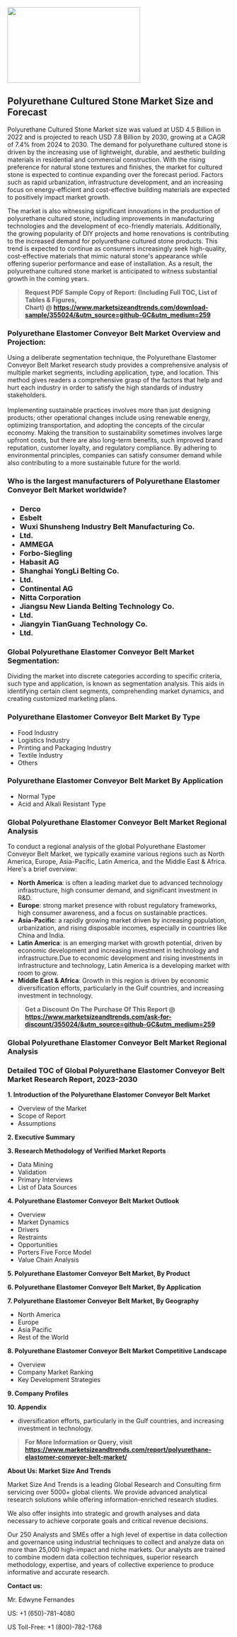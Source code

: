 <p><img class="alignnone size-medium wp-image-20088" src="https://ffe5etoiles.com/wp-content/uploads/2024/12/MST1-300x171.png" alt="" width="300" height="171" /></p><h2>Polyurethane Cultured Stone Market Size and Forecast</h2><p>Polyurethane Cultured Stone Market size was valued at USD 4.5 Billion in 2022 and is projected to reach USD 7.8 Billion by 2030, growing at a CAGR of 7.4% from 2024 to 2030. The demand for polyurethane cultured stone is driven by the increasing use of lightweight, durable, and aesthetic building materials in residential and commercial construction. With the rising preference for natural stone textures and finishes, the market for cultured stone is expected to continue expanding over the forecast period. Factors such as rapid urbanization, infrastructure development, and an increasing focus on energy-efficient and cost-effective building materials are expected to positively impact market growth.</p><p>The market is also witnessing significant innovations in the production of polyurethane cultured stone, including improvements in manufacturing technologies and the development of eco-friendly materials. Additionally, the growing popularity of DIY projects and home renovations is contributing to the increased demand for polyurethane cultured stone products. This trend is expected to continue as consumers increasingly seek high-quality, cost-effective materials that mimic natural stone's appearance while offering superior performance and ease of installation. As a result, the polyurethane cultured stone market is anticipated to witness substantial growth in the coming years.</p></p><blockquote id="" class=""><strong>Request PDF Sample Copy of Report: (Including Full TOC, List of Tables &amp; Figures, Chart)&nbsp;@&nbsp;<strong><a href="https://www.marketsizeandtrends.com/download-sample/355024/&utm_source=github-GC&utm_medium=259" target="_blank">https://www.marketsizeandtrends.com/download-sample/355024/&utm_source=github-GC&utm_medium=259</a></strong></strong></blockquote><h3 id="" class="">Polyurethane Elastomer Conveyor Belt Market&nbsp;Overview and Projection:</h3><p id="" class="">Using a deliberate segmentation technique, the Polyurethane Elastomer Conveyor Belt Market research study provides a comprehensive analysis of multiple market segments, including application, type, and location. This method gives readers a comprehensive grasp of the factors that help and hurt each industry in order to satisfy the high standards of industry stakeholders. <br /> <br />Implementing sustainable practices involves more than just designing products; other operational changes include using renewable energy, optimizing transportation, and adopting the concepts of the circular economy. Making the transition to sustainability sometimes involves large upfront costs, but there are also long-term benefits, such improved brand reputation, customer loyalty, and regulatory compliance. By adhering to environmental principles, companies can satisfy consumer demand while also contributing to a more sustainable future for the world.</p><h3 id="" class="">Who is the largest manufacturers of&nbsp;Polyurethane Elastomer Conveyor Belt Market worldwide?</h3><h3 class=""><p><ul><li>Derco </li><li> Esbelt </li><li> Wuxi Shunsheng Industry Belt Manufacturing Co. </li><li> Ltd. </li><li> AMMEGA </li><li> Forbo-Siegling </li><li> Habasit AG </li><li> Shanghai YongLi Belting Co. </li><li> Ltd. </li><li> Continental AG </li><li> Nitta Corporation </li><li> Jiangsu New Lianda Belting Technology Co. </li><li> Ltd. </li><li> Jiangyin TianGuang Technology Co. </li><li> Ltd.</li></ul></p></h3><h3 id="" class="">Global&nbsp;Polyurethane Elastomer Conveyor Belt Market Segmentation:</h3><p id="" class="">Dividing the market into discrete categories according to specific criteria, such type and application, is known as segmentation analysis. This aids in identifying certain client segments, comprehending market dynamics, and creating customized marketing plans.</p><h3 id="" class="">Polyurethane Elastomer Conveyor Belt Market&nbsp;By Type</h3><p><p><ul><li>Food Industry</li><li> Logistics Industry</li><li> Printing and Packaging Industry</li><li> Textile Industry</li><li> Others</p></li></ul></p></p><h3 id="" class="">Polyurethane Elastomer Conveyor Belt Market&nbsp;By Application</h3><p class=""><p><ul><li>Normal Type</li><li> Acid and Alkali Resistant Type</li></ul></p></p><h3 id="" class="">Global Polyurethane Elastomer Conveyor Belt Market Regional Analysis</h3><p id="" class="">To conduct a regional analysis of the global Polyurethane Elastomer Conveyor Belt Market, we typically examine various regions such as North America, Europe, Asia-Pacific, Latin America, and the Middle East &amp; Africa. Here's a brief overview:</p><ul><li><strong>North America</strong>: is often a leading market due to advanced technology infrastructure, high consumer demand, and significant investment in R&amp;D.</li><li><strong>Europe</strong>: strong market presence with robust regulatory frameworks, high consumer awareness, and a focus on sustainable practices.</li><li><strong>Asia-Pacific</strong>: a rapidly growing market driven by increasing population, urbanization, and rising disposable incomes, especially in countries like China and India.</li><li><strong>Latin America</strong>: is an emerging market with growth potential, driven by economic development and increasing investment in technology and infrastructure.Due to economic development and rising investments in infrastructure and technology, Latin America is a developing market with room to grow.</li><li><strong>Middle East &amp; Africa</strong>: Growth in this region is driven by economic diversification efforts, particularly in the Gulf countries, and increasing investment in technology.</li></ul><blockquote id="" class=""><strong>Get a Discount On The Purchase Of This Report @ <strong><a href="https://www.marketsizeandtrends.com/ask-for-discount/355024/&utm_source=github-GC&utm_medium=259" target="_blank">https://www.marketsizeandtrends.com/ask-for-discount/355024/&utm_source=github-GC&utm_medium=259</a></strong></strong></blockquote><h3 id="" class="">Global Polyurethane Elastomer Conveyor Belt Market Regional Analysis</h3><h3 id="" class="">Detailed TOC of Global Polyurethane Elastomer Conveyor Belt Market Research Report, 2023-2030</h3><p id="" class=""><strong>1. Introduction of the Polyurethane Elastomer Conveyor Belt Market</strong></p><ul><li>Overview of the Market</li><li>Scope of Report</li><li>Assumptions</li></ul><p id="" class=""><strong>2. Executive Summary</strong></p><p id="" class=""><strong>3. Research Methodology of Verified Market Reports</strong></p><ul><li>Data Mining</li><li>Validation</li><li>Primary Interviews</li><li>List of Data Sources</li></ul><p id="" class=""><strong>4. Polyurethane Elastomer Conveyor Belt Market Outlook</strong></p><ul><li>Overview</li><li>Market Dynamics</li><li>Drivers</li><li>Restraints</li><li>Opportunities</li><li>Porters Five Force Model</li><li>Value Chain Analysis</li></ul><p id="" class=""><strong>5. Polyurethane Elastomer Conveyor Belt Market, By Product</strong></p><p id="" class=""><strong>6. Polyurethane Elastomer Conveyor Belt Market, By Application</strong></p><p id="" class=""><strong>7. Polyurethane Elastomer Conveyor Belt Market, By Geography</strong></p><ul><li>North America</li><li>Europe</li><li>Asia Pacific</li><li>Rest of the World</li></ul><p id="" class=""><strong>8. Polyurethane Elastomer Conveyor Belt Market Competitive Landscape</strong></p><ul><li>Overview</li><li>Company Market Ranking</li><li>Key Development Strategies</li></ul><p id="" class=""><strong>9. Company Profiles</strong></p><p id="" class=""><strong>10. Appendix</strong></p><ul><li>diversification efforts, particularly in the Gulf countries, and increasing investment in technology.</li></ul><blockquote id="" class=""><strong>For More Information or Query, visit <strong><strong><a href="https://www.marketsizeandtrends.com/report/polyurethane-elastomer-conveyor-belt-market/" target="_blank">https://www.marketsizeandtrends.com/report/polyurethane-elastomer-conveyor-belt-market/</a></strong></strong></strong></blockquote><p id="" class=""><strong>About Us: Market Size And Trends</strong></p><p id="" class="">Market Size And Trends is a leading Global Research and Consulting firm servicing over 5000+ global clients. We provide advanced analytical research solutions while offering information-enriched research studies.</p><p id="" class="">We also offer insights into strategic and growth analyses and data necessary to achieve corporate goals and critical revenue decisions.</p><p id="" class="">Our 250 Analysts and SMEs offer a high level of expertise in data collection and governance using industrial techniques to collect and analyze data on more than 25,000 high-impact and niche markets. Our analysts are trained to combine modern data collection techniques, superior research methodology, expertise, and years of collective experience to produce informative and accurate research.</p><p id="" class=""><strong>Contact us:</strong></p><p id="" class="">Mr. Edwyne Fernandes</p><p id="" class="">US: +1 (650)-781-4080</p><p id="" class="">US Toll-Free: +1 (800)-782-1768</p>
